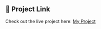
## 🔗 Project Link
Check out the live project here: [My Project](https://helpful-youtiao-b7ef92.netlify.app/)
